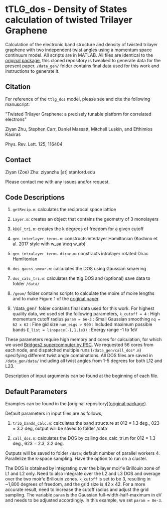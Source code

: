 # tTLG_dos - Density of States calculation of twisted Trilayer Graphene

Calculation of the electronic band structure and density of twisted trilayer graphene with two independent twist angles using a momentum space continuum model. All scripts are in MATLAB. All files are identical to the [original package](https://github.com/ziyanzzhu/ttlg), this cloned repository is tweaked to generate data for the present paper. `/data_gen/` folder contains final data used for this work and instructions to generate it. 

## Citation

For reference of the `ttlg_dos` model, please see and cite the following manuscript: 

"Twisted Trilayer Graphene: a precisely tunable platform for correlated electrons" 

Ziyan Zhu, Stephen Carr, Daniel Massatt, Mitchell Luskin, and Efthimios Kaxiras

Phys. Rev. Lett. 125, 116404



## Contact

Ziyan (Zoe) Zhu: ziyanzhu [at] stanford.edu

Please contact me with any issues and/or request. 



## Code Descriptions

1. `getRecip.m`: calculates the reciprocal space lattice

2. `Layer.m`: creates an object that contains the geometry of 3 monolayers

3. `kDOF_tri.m`: creates the k degrees of freedom for a given cutoff

4. `gen_interlayer_terms.m`: constructs interlayer Hamiltonian (Koshino et al. 2017 style with w_aa \neq w_ab)

5. `gen_intralayer_terms_dirac.m`: constracts intralayer rotated Dirac Hamiltonian 

6. `dos_gauss_smear.m`: calculates the DOS using Gaussian smaering

7. `dos_calc_tri.m`: calculates the ttlg DOS and (optional) save data to folder `/data/`

8. `/geom/` folder contains scripts to calculate the moire of moire lengths and to make Figure 1 of the [original paper](https://journals.aps.org/prl/pdf/10.1103/PhysRevLett.125.116404).  

9. '/data_gen/' folder contains final data used for this work. For highest quality data, we used set the following parameters, `k_cutoff = 4` : High momentum cutoff radius
`param = 6e-3` : Small Gaussian smoothing
`nq = 62 x 62` : Fine gid size
`num_eigs > 900` : Included maximum possible bands
`E_list = linspace(-1,1,1e3)` : Energy range -1 to 1eV

These parameters require high memory and cores for calculation, for which we used [Bridges2 supercomputer by PSC](https://www.psc.edu/resources/bridges-2/). We requested 56 cores from each node, and dispatched multiple runs (`/data_gen/call_dos*.m`) specifying different twist angle combinations. All DOS files are saved in `/data_gen/data/` including all twist angles from 1-5 degrees for both L12 and L23. 


Description of input arguments can be found at the beginning of each file. 


## Default Parameters

Examples can be found in the [original repository]([original package](https://github.com/ziyanzzhu/ttlg)). 

Default parameters in input files are as follows,
1. `triG_bands_calc.m`: calculates the band structure at θ12 = 1.3 deg., θ23 = 3.2 deg, output will be saved to folder /data

2. `call_dos.m`: calculates the DOS by calling dos_calc_tri.m for θ12 = 1.3 deg., θ23 = 2.3, 3.2 deg.

Outputs will be saved to folder `/data`; default number of parallel workers 4. Parallelize the k-space sampling. Have the option to run on a cluster. 

The DOS is obtained by integrating over the bilayer moir\'e Brillouin zone of L1 and L2 only.  Need to also integrate over the L2 and L3 DOS and overage over the two moir\'e Brillouin zones. `k_cutoff` is set to be 3, resulting in ~1,800 degrees of freedom, and the grid size is 42 x 42. For a more accurate result, need to increase the cutoff radius and adjust the grid sampling. The variable `param` is the Gaussian full-width-half-maximum in eV and needs to be adjusted accordingly. In this example, we set `param = 8e-3`.


